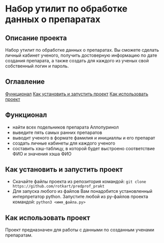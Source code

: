 # Набор утилит по обработке данных о препаратах

## Описание проекта
Набор утилит по обработке данных о препаратах. Вы сможете сделать личный кабинет ученого, получить
достоверную информацию по дате создания препарата, а также создать для каждого из ученых свой собственный логин и
пароль.

## Оглавление
[Функционал](#функционал)
[Как установить и запустить проект](#как-установить-и-запустить-проект)
[Как использовать проект](#как-использовать-проект)

## Функционал
- найти всех подельников препарата Аллопуринол
- выведите пять самых ранних препаратов
- выводит ученого в формате фамилия и инициаллы и его препарат
- создать личные кабинеты для каждого ученого
- составить хэш-таблицу, в которой будет выстроено соответствие ФИО и значения хэша ФИО

## Как установить и запустить проект
- Скачайте файлы проекта из репозитория командой:
`git clone https://github.com/rotkart/predprof_prakt`
- Для запуска любого из файлов Вам понадобится установленный интерпретатор python.
Запустите любой из py-файлов проекта командой:
`python3 <имя_файла.py>`
## Как использовать проект
Проект предназначен для работы с данными по созданным ученами препаратам.
